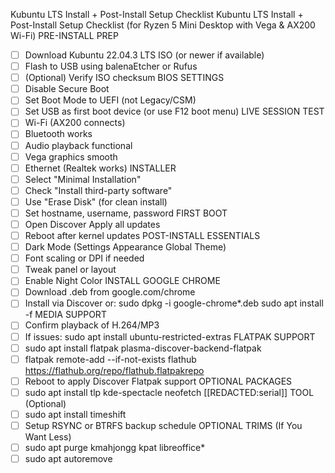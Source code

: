 Kubuntu LTS Install + Post-Install Setup Checklist
Kubuntu LTS Install + Post-Install Setup Checklist
(for Ryzen 5 Mini Desktop with Vega & AX200 Wi-Fi)
PRE-INSTALL PREP
- [ ] Download Kubuntu 22.04.3 LTS ISO (or newer if available)
- [ ] Flash to USB using balenaEtcher or Rufus
- [ ] (Optional) Verify ISO checksum
BIOS SETTINGS
- [ ] Disable Secure Boot
- [ ] Set Boot Mode to UEFI (not Legacy/CSM)
- [ ] Set USB as first boot device (or use F12 boot menu)
LIVE SESSION TEST
- [ ] Wi-Fi (AX200 connects)
- [ ] Bluetooth works
- [ ] Audio playback functional
- [ ] Vega graphics smooth
- [ ] Ethernet (Realtek works)
INSTALLER
- [ ] Select "Minimal Installation"
- [ ] Check "Install third-party software"
- [ ] Use "Erase Disk" (for clean install)
- [ ] Set hostname, username, password
FIRST BOOT
- [ ] Open Discover  Apply all updates
- [ ] Reboot after kernel updates
POST-INSTALL ESSENTIALS
- [ ] Dark Mode (Settings  Appearance  Global Theme)
- [ ] Font scaling or DPI if needed
- [ ] Tweak panel or layout
- [ ] Enable Night Color
INSTALL GOOGLE CHROME
- [ ] Download .deb from google.com/chrome
- [ ] Install via Discover or:
    sudo dpkg -i google-chrome*.deb
    sudo apt install -f
MEDIA SUPPORT
- [ ] Confirm playback of H.264/MP3
- [ ] If issues:
    sudo apt install ubuntu-restricted-extras
FLATPAK SUPPORT
- [ ] sudo apt install flatpak plasma-discover-backend-flatpak
- [ ] flatpak remote-add --if-not-exists flathub https://flathub.org/repo/flathub.flatpakrepo
- [ ] Reboot to apply Discover Flatpak support
OPTIONAL PACKAGES
- [ ] sudo apt install tlp kde-spectacle neofetch
[[REDACTED:serial]] TOOL (Optional)
- [ ] sudo apt install timeshift
- [ ] Setup RSYNC or BTRFS backup schedule
OPTIONAL TRIMS (If You Want Less)
- [ ] sudo apt purge kmahjongg kpat libreoffice*
- [ ] sudo apt autoremove
